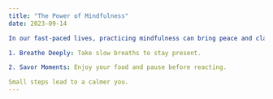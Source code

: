 ```yaml
---
title: "The Power of Mindfulness"
date: 2023-09-14

In our fast-paced lives, practicing mindfulness can bring peace and clarity. Try these quick tips:

1. Breathe Deeply: Take slow breaths to stay present.

2. Savor Moments: Enjoy your food and pause before reacting.

Small steps lead to a calmer you.
---
```

